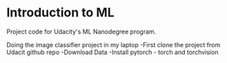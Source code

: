 # Introduction to ML

Project code for Udacity's ML Nanodegree program. 

Doing the image classifier project in my laptop
-First clone the project from Udacit github repo
-Download Data
-Install pytorch - torch and torchvision
